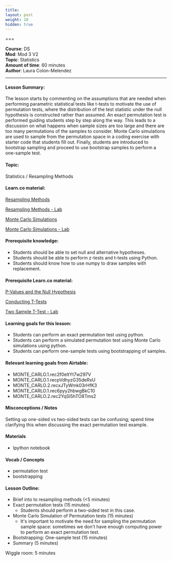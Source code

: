 ```yaml
---
title: 
layout: post
weight: 10
hidden: true
---
```


===


**Course**: DS   <br/>
**Mod**: Mod 3 V2               <br/>
**Topic**:  Statistics <br/>
**Amount of time**:  60 minutes  <br/>
**Author**: Laura Colon-Melendez

***

#### Lesson Summary:

The lesson starts by commenting on the assumptions that are needed when performing parametric statistical tests like t-tests to motivate the use of permutation tests, where the distribution of the test statistic under the null hypothesis is constructed rather than assumed. An exact permutation test is performed guiding students step by step along the way. This leads to a discussion on what happens when sample sizes are too large and there are too many permutations of the samples to consider. Monte Carlo simulations are used to sample from the permutation space in a coding exercise with starter code that students fill out. Finally, students are introduced to bootstrap sampling and proceed to use bootstrap samples to perform a one-sample test. 

#### Topic:

Statistics / Resampling Methods

#### Learn.co material:

[Resampling Methods](https://github.com/learn-co-curriculum/dsc-resampling-methods)

[Resampling Methods - Lab](https://github.com/learn-co-curriculum/dsc-resampling-methods-lab)

[Monte Carlo Simulations](https://github.com/learn-co-curriculum/dsc-monte-carlo-simulations)

[Monte Carlo Simulations - Lab](https://github.com/learn-co-curriculum/dsc-monte-carlo-simulations-lab)


#### Prerequisite knowledge:

* Students should be able to set null and alternative hypotheses. 
* Students should be able to perform z-tests and t-tests using Python. 
* Students should know how to use numpy to draw samples with replacement. 

#### Prerequisite Learn.co material:

[P-Values and the Null Hypothesis](https://github.com/learn-co-curriculum/dsc-p-values-and-null-hypothesis)

[Conducting T-Tests](https://github.com/learn-co-curriculum/dsc-t-tests)

[Two Sample T-Test - Lab](https://github.com/learn-co-curriculum/dsc-two-sample-t-tests-lab)

#### Learning goals for this lesson:

* Students can perform an exact permutation test using python.
* Students can perform a simulated permutation test using Monte Carlo simulations using python.
* Students can perform one-sample tests using bootstrapping of samples. 

#### Relevant learning goals from Airtable: 

* MONTE_CARLO.1.rec2f0eltYt7w297V
* MONTE_CARLO.1.recpVdhyzG35deRxU
* MONTE_CARLO.2.recxJTyWmk03rHfK3
* MONTE_CARLO.1.rec6pyy2hbwgBkC10
* MONTE_CARLO.2.rec2YqSI5hTO8Tms2

#### Misconceptions / Notes

Setting up one-sided vs two-sided tests can be confusing; spend time clarifying this when discussing the exact permutation test example.

#### Materials
- Ipython notebook 

#### Vocab / Concepts 

* permutation test
* bootstrapping 

#### Lesson Outline:

* Brief into to resampling methods (<5 minutes)
* Exact permutation tests (15 minutes)
    * Students should perform a two-sided test in this case. 
* Monte Carlo Simulation of Permutation tests (15 minutes) 
    * It's important to motivate the need for sampling the permutation sample space: sometimes we don't have enough computing power to perform an exact permutation test. 
* Bootstrapping: One-sample test (15 minutes)
* Summary (5 minutes) 

Wiggle room: 5 minutes
